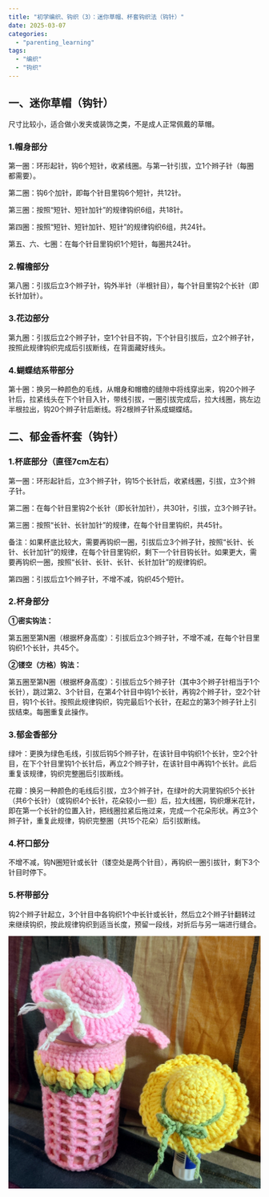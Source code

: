 ```yaml
---
title: "初学编织、钩织（3）：迷你草帽、杯套钩织法（钩针）"
date: 2025-03-07
categories: 
  - "parenting_learning"
tags: 
  - "编织"
  - "钩织"
---
```


## 一、迷你草帽（钩针）

尺寸比较小，适合做小发夹或装饰之类，不是成人正常佩戴的草帽。

### 1.帽身部分

第一圈：环形起针，钩6个短针，收紧线圈。与第一针引拔，立1个辫子针（每圈都需要）。

第二圈：钩6个加针，即每个针目里钩6个短针，共12针。

第三圈：按照“短针、短针加针”的规律钩织6组，共18针。

第四圈：按照“短针、短针加针、短针”的规律钩织6组，共24针。

第五、六、七圈：在每个针目里钩织1个短针，每圈共24针。

### 2.帽檐部分

第八圈：引拔后立3个辫子针，钩外半针（半根针目），每个针目里钩2个长针（即长针加针）。

### 3.花边部分

第九圈：引拔后立2个辫子针，空1个针目不钩，下个针目引拔后，立2个辫子针，按照此规律钩织完成后引拔断线，在背面藏好线头。

### 4.蝴蝶结系带部分

第十圈：换另一种颜色的毛线，从帽身和帽檐的缝隙中将线穿出来，钩20个辫子针后，拉紧线头在下个针目入针，带线引拔，一圈引拔完成后，拉大线圈，挑左边半根拉出，钩20个辫子针后断线。将2根辫子针系成蝴蝶结。

## 二、郁金香杯套（钩针）

### 1.杯底部分（直径7cm左右）

第一圈：环形起针后，立3个辫子针，钩15个长针后，收紧线圈，引拔，立3个辫子针。

第二圈：在每个针目里钩2个长针（即长针加针），共30针，引拔，立3个辫子针。

第三圈：按照“长针、长针加针”的规律，在每个针目里钩织，共45针。

备注：如果杯底比较大，需要再钩织一圈，引拔后立3个辫子针，按照“长针、长针、长针加针”的规律，在每个针目里钩织，剩下一个针目钩长针。如果更大，需要再钩织一圈，按照“长针、长针、长针、长针加针”的规律钩织。

第四圈：引拔后立1个辫子针，不增不减，钩织45个短针。

### 2.杯身部分

**①密实钩法：**

第五圈至第N圈（根据杯身高度）：引拔后立3个辫子针，不增不减，在每个针目里钩织1个长针，共45个。

**②镂空（方格）钩法：**

第五圈至第N圈（根据杯身高度）：引拔后立5个辫子针（其中3个辫子针相当于1个长针），跳过第2、3个针目，在第4个针目中钩1个长针，再钩2个辫子针，空2个针目，钩1个长针。按照此规律钩织，钩完最后1个长针，在起立的第3个辫子针上引拔结束。每圈重复此操作。

### 3.郁金香部分

绿叶：更换为绿色毛线，引拔后钩5个辫子针，在该针目中钩织1个长针，空2个针目，在下个针目里钩1个长针后，再立2个辫子针，在该针目中再钩1个长针。此后重复该规律，钩织完整圈后引拔断线。

花瓣：换另一种颜色的毛线后引拔，立3个辫子针，在绿叶的大洞里钩织5个长针（共6个长针）（或钩织4个长针，花朵较小一些）后，拉大线圈，钩织爆米花针，即在第一个长针的位置入针，把线圈拉紧后拖过来，完成一个花朵形状。再立3个辫子针，重复此规律，钩织完整圈（共15个花朵）后引拔断线。

### 4.杯口部分

不增不减，钩N圈短针或长针（镂空处是两个针目），再钩织一圈引拔针，剩下3个针目时停下。

### 5.杯带部分

钩2个辫子针起立，3个针目中各钩织1个中长针或长针，然后立2个辫子针翻转过来继续钩织，按此规律钩织到适当长度，预留一段线，对折后与另一端进行缝合。

![](images/54398391243_008edb3222_k.jpg)
